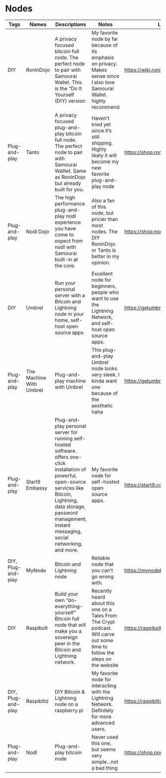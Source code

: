# Nodes

| Tags               	| Names                   	| Descriptions                                                                                                                                                                                                                                	| Notes                                                                                                                        	| Link                              	| Buy                                                              	|
|--------------------	|-------------------------	|---------------------------------------------------------------------------------------------------------------------------------------------------------------------------------------------------------------------------------------------	|------------------------------------------------------------------------------------------------------------------------------	|-----------------------------------	|------------------------------------------------------------------	|
| DIY                	| RoninDojo               	| A privacy focused bitcoin full node. The perfect node to pair with Samourai Wallet. This is the “Do It Yourself (DIY) version                                                                                                               	| My favorite node by far because of its emphasis on privacy. Makes sense since I also love Samourai Wallet. highly recommend  	| https://wiki.ronindojo.io/en/home 	| https://wiki.ronindojo.io/en/hardware                            	|
| Plug-and-play      	| Tanto                   	| A privacy focused plug-and-play bitcoin full node. The perfect node to pair with Samourai Walllet. Same as RoninDojo but already built for you.                                                                                             	| Haven’t tried yet since it’s still shipping. Highly likely it will become my new favorite plug-and-play node                 	| https://shop.ronindojo.io/        	| https://shop.ronindojo.io/                                       	|
| Plug-and-play      	| Nodl Dojo               	| The high performance plug-and-play nodl experience you have come to expect from nodl with Samourai built-in at the core.                                                                                                                    	| Also a fan of this node, but pricier than most nodes. The DIY RoninDojo or Tanto is better in my opinion.                    	| https://shop.nodl.it/en/          	| https://shop.nodl.it/en/home/38-nodl-dojo.html                   	|
| DIY                	| Umbrel                  	| Run your personal server with a Bitcoin and Lightning node in your home, self-host open source apps                                                                                                                                         	| Excellent node for beginners, people who want to use the Lightning Network, and self-host open source apps.                  	| https://getumbrel.com/            	| https://getumbrel.com/#start                                     	|
| Plug-and-play      	| The Machine With Umbrel 	| Plug-and-play machine with Umbrel                                                                                                                                                                                                           	| This plug-and-play Umbrel node looks very sleek. I kinda want one because of the aesthetic haha                              	| https://getumbrel.com/            	| https://thebitcoinmachines.com/product/machine-with-umbrel/      	|
| Plug-and-play      	| Start9 Embassy          	| Plug-and-play personal server for running self-hosted software. offers one-click installation of powerful, open-source services like Bitcoin, Lightning, data storage, password management, instant messaging, social networking, and more. 	| My favorite node for self-hosted open source apps.                                                                           	| https://start9.com/               	| https://store.start9.com/products/embassy?variant=39348708769858 	|
| DIY, Plug-and-play 	| MyNode                  	| Bitcoin and Lightning node                                                                                                                                                                                                                  	| Reliable node that you can’t go wrong with.                                                                                  	| https://mynodebtc.com/            	| https://mynodebtc.com/products/one                               	|
| DIY                	| Raspibolt               	| Build your own “do-everything-yourself” Bitcoin full node that will make you a sovereign peer in the Bitcoin and Lightning network.                                                                                                         	| Recently heard about this one on a Tales From The Crypt podcast. Will carve out some time to follow the steps on the website 	| https://raspibolt.org/            	| https://raspibolt.org/                                           	|
| DIY, Plug-and-play 	| Raspiblitz              	| DIY Bitcoin & Lightning node on a raspberry pi                                                                                                                                                                                              	| My favorite node for interacting with the Lightning Network. Definitely for more advanced users.                             	| https://raspiblitz.org/           	| https://shop.fulmo.org/                                          	|
| Plug-and-play      	| Nodl                    	| Plug-and-play bitcoin node                                                                                                                                                                                                                  	| Never used this one, but seems very simple...not a bad thing                                                                 	| https://shop.nodl.it/en/          	| https://shop.nodl.it/en/home/50-nodl-one.html                    	|